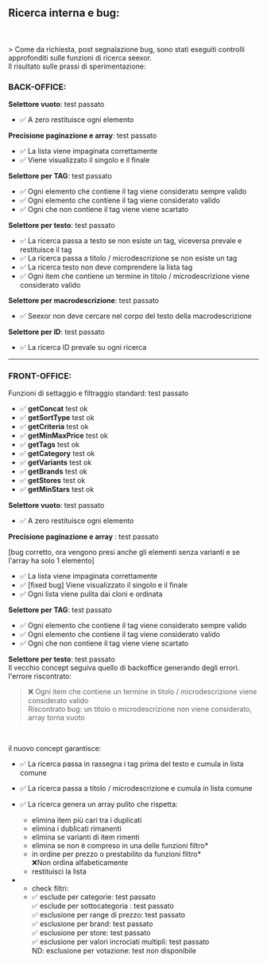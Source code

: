 ## Ricerca interna e bug:
<br>
<br>
> Come da richiesta, post segnalazione bug, sono stati eseguiti controlli approfonditi sulle funzioni di ricerca seexor.
<br>
Il risultato sulle prassi di sperimentazione:
<br>


### BACK-OFFICE:<br>

**Selettore vuoto**: test passato<br>

- ✅ A zero restituisce ogni elemento<br>



**Precisione paginazione e array**: test passato<br>

- ✅ La lista viene impaginata correttamente<br>
- ✅ Viene visualizzato il singolo e il finale<br>



**Selettore per TAG**: test passato

- ✅ Ogni elemento che contiene il tag viene considerato sempre valido<br>
- ✅ Ogni elemento che contiene il tag viene considerato valido<br>
- ✅ Ogni che non contiene il tag viene viene scartato<br>



**Selettore per testo**: test passato<br>

- ✅ La ricerca passa a testo se non esiste un tag, viceversa prevale e restituisce il tag<br>
- ✅ La ricerca passa a titolo / microdescrizione se non esiste un tag<br>
- ✅ La ricerca testo non deve comprendere la lista tag<br>
- ✅ Ogni item che contiene un termine in titolo / microdescrizione viene considerato valido<br>



**Selettore per macrodescrizione**: test passato<br>

- ✅ Seexor non deve cercare nel corpo del testo della macrodescrizione<br>
  



**Selettore per ID**: test passato<br>

- ✅ La ricerca ID prevale su ogni ricerca<br>



<hr>



### FRONT-OFFICE:<br>

Funzioni di settaggio e filtraggio standard: test passato<br>

- ✅ **getConcat** test ok<br>
- ✅ **getSortType** test ok<br>
- ✅ **getCriteria** test ok<br>
- ✅ **getMinMaxPrice** test ok<br>
- ✅ **getTags** test ok<br>
- ✅ **getCategory** test ok<br>
- ✅ **getVariants** test ok<br>
- ✅ **getBrands** test ok<br>
- ✅ **getStores** test ok<br>
- ✅ **getMinStars** test ok


**Selettore vuoto**: test passato<br>

- ✅ A zero restituisce ogni elemento<br>



**Precisione paginazione e array** : test passato<br>

[bug corretto, ora vengono presi anche gli elementi senza varianti e se l'array ha solo 1 elemento]

- ✅ La lista viene impaginata correttamente<br>
- ✅ [fixed bug] Viene visualizzato il singolo e il finale<br>
- ✅ Ogni lista viene pulita dai cloni e ordinata<br>



**Selettore per TAG**: test passato

- ✅ Ogni elemento che contiene il tag viene considerato sempre valido<br>
- ✅ Ogni elemento che contiene il tag viene considerato valido<br>
- ✅ Ogni che non contiene il tag viene viene scartato<br>



**Selettore per testo**: test passato<br>
Il vecchio concept seguiva quello di backoffice generando degli errori.<br>l'errore riscontrato:

> ❌ Ogni item che contiene un termine in titolo / microdescrizione viene considerato valido<br>
> Riscontrato bug: un titolo o microdescrizione non viene considerato, array torna vuoto

<br>

il nuovo concept garantisce:

- ✅ La ricerca passa in rassegna i tag prima del testo e cumula in lista comune<br>

- ✅ La ricerca passa a titolo / microdescrizione e cumula in lista comune<br>

- ✅ La ricerca genera un array pulito che rispetta:<br>

  - elimina item più cari tra i duplicati<br>
  - elimina i dublicati rimanenti<br>
  - elimina se varianti di item rimenti<br>
  - elimina se non è compreso in una delle funzioni filtro*<br>
  - in ordine per prezzo o prestabilito da funzioni filtro*<br>
    ❌Non ordina alfabeticamente
  - restituisci la lista<br>

- * check filtri:<br>

  - ✅ esclude per categorie: test passato<br>
    ✅ esclude per sottocategoria : test passato<br>
    ✅ esclusione per range di prezzo: test passato<br>✅ esclusione per brand: test passato<br>✅ esclusione per store: test passato<br>✅ esclusione per valori incrociati multipli: test passato<br>
    ND: esclusione per votazione: test non disponibile<br>


